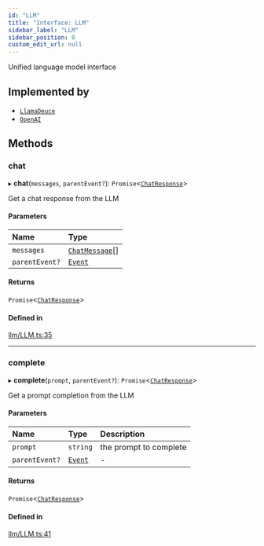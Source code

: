 ```yaml
---
id: "LLM"
title: "Interface: LLM"
sidebar_label: "LLM"
sidebar_position: 0
custom_edit_url: null
---
```


Unified language model interface

## Implemented by

- [`LlamaDeuce`](../classes/LlamaDeuce.md)
- [`OpenAI`](../classes/OpenAI.md)

## Methods

### chat

▸ **chat**(`messages`, `parentEvent?`): `Promise`<[`ChatResponse`](ChatResponse.md)\>

Get a chat response from the LLM

#### Parameters

| Name | Type |
| :------ | :------ |
| `messages` | [`ChatMessage`](ChatMessage.md)[] |
| `parentEvent?` | [`Event`](Event.md) |

#### Returns

`Promise`<[`ChatResponse`](ChatResponse.md)\>

#### Defined in

[llm/LLM.ts:35](https://github.com/run-llama/LlamaIndexTS/blob/2db8a8c/packages/core/src/llm/LLM.ts#L35)

___

### complete

▸ **complete**(`prompt`, `parentEvent?`): `Promise`<[`ChatResponse`](ChatResponse.md)\>

Get a prompt completion from the LLM

#### Parameters

| Name | Type | Description |
| :------ | :------ | :------ |
| `prompt` | `string` | the prompt to complete |
| `parentEvent?` | [`Event`](Event.md) | - |

#### Returns

`Promise`<[`ChatResponse`](ChatResponse.md)\>

#### Defined in

[llm/LLM.ts:41](https://github.com/run-llama/LlamaIndexTS/blob/2db8a8c/packages/core/src/llm/LLM.ts#L41)

